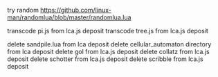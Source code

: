 try random https://github.com/linux-man/randomlua/blob/master/randomlua.lua

transcode pi.js from lca.js deposit
transcode tree.js from lca.js deposit

delete sandpile.lua from lca deposit
delete cellular_automaton directory from lca deposit
delete gol from lca.js deposit
delete collatz from lca.js deposit
delete schotter from lca.js deposit
delete scribble from lca.js deposit
